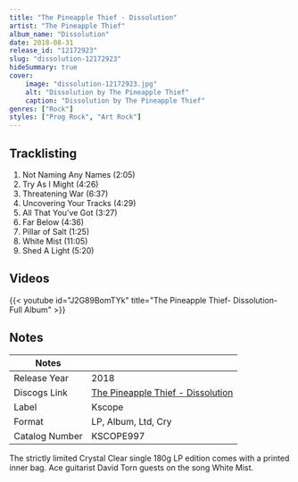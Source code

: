 ```yaml
---
title: "The Pineapple Thief - Dissolution"
artist: "The Pineapple Thief"
album_name: "Dissolution"
date: 2018-08-31
release_id: "12172923"
slug: "dissolution-12172923"
hideSummary: true
cover:
    image: "dissolution-12172923.jpg"
    alt: "Dissolution by The Pineapple Thief"
    caption: "Dissolution by The Pineapple Thief"
genres: ["Rock"]
styles: ["Prog Rock", "Art Rock"]
---
```


## Tracklisting
1. Not Naming Any Names (2:05)
2. Try As I Might (4:26)
3. Threatening War (6:37)
4. Uncovering Your Tracks (4:29)
5.  All That You've Got (3:27)
6. Far Below (4:36)
7. Pillar of Salt (1:25)
8. White Mist (11:05)
9. Shed A Light (5:20)

## Videos
{{< youtube id="J2G89BomTYk" title="The Pineapple Thief- Dissolution- Full Album" >}}


## Notes

| Notes          |             |
| ---------------| ----------- |
| Release Year   | 2018 |
| Discogs Link   | [The Pineapple Thief - Dissolution](https://www.discogs.com/release/12172923-The-Pineapple-Thief-Dissolution) |
| Label          | Kscope |
| Format         | LP, Album, Ltd, Cry |
| Catalog Number | KSCOPE997 |

The strictly limited Crystal Clear single 180g LP edition comes with a printed inner bag. Ace guitarist David Torn guests on the song White Mist.

